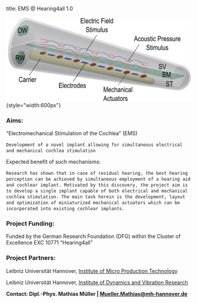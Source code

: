 title: EMS @ Hearing4all 1.0


![EMS](ems/ems.png){style="width:600px"}


### Aims:

"Electromechanical Stimulation of the Cochlea" (EMS)

    Development of a novel implant allowing for simultaneous electrical and mechanical cochlea stimulation 

Expected benefit of such mechanisms:

    Research has shown that in case of residual hearing, the best hearing perception can be achieved by simultaneous employment of a hearing aid and cochlear implant. Motivated by this discovery, the project aim is to develop a single implant capable of both electrical and mechanical cochlea stimulation. The main task herein is the development, layout and optimization of miniaturized mechanical actuators which can be incorporated into existing cochlear implants.

### Project Funding:

Funded by the German Research Foundation (DFG) within the Cluster of Excellence EXC 10771 “Hearing4all”


### Project Partners: 

Leibniz Universität Hannover, [Institute of Micro Production Technology](http://www.impt.uni-hannover.de/das_impt.html?&L=1)

Leibniz Universität Hannover, [Institute of Dynamics and Vibration Research](http://www.ids.uni-hannover.de/ueber_uns.html?&L=1)


**Contact: Dipl.-Phys. Mathias Müller | Mueller.Mathias@mh-hannover.de**
